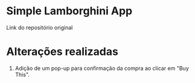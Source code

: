 # Simple Lamborghini App

Link do repositório original

# Alterações realizadas

1. Adição de um pop-up para confirmação da compra ao clicar em "Buy This".